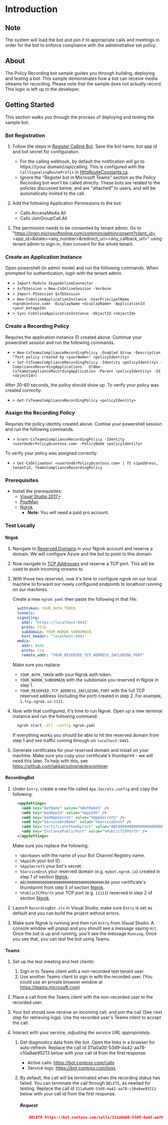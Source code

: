# Introduction

## Note

The system will load the bot and join it to appropriate calls and meetings in order for the bot to enforce compliance with the administrative set policy.

## About

The Policy Recording bot sample guides you through building, deploying and testing a bot. This sample demonstrates how a bot can receive media streams for recording. Please note that the sample does not actually record. This logic is left up to the developer.

## Getting Started

This section walks you through the process of deploying and testing the sample bot.

### Bot Registration

1. Follow the steps in [Register Calling Bot](https://microsoftgraph.github.io/microsoft-graph-comms-samples/docs/articles/calls/register-calling-bot.html). Save the bot name, bot app id and bot secret for configuration.
    * For the calling webhook, by default the notification will go to https://{your domain}/api/calling. This is configured with the `CallSignalingRoutePrefix` in [HttpRouteConstants.cs](https://github.com/microsoftgraph/microsoft-graph-comms-samples/blob/master/Samples/BetaSamples/LocalMediaSamples/PolicyRecordingBot/FrontEnd/Http/Controllers/HttpRouteConstants.cs).
    * Ignore the "Register bot in Microsoft Teams" section as the Policy Recording bot won't be called directly. These bots are related to the policies discussed below, and are "attached" to users, and will be automatically invited to the call.

1. Add the following Application Permissions to the bot:

    * Calls.AccessMedia.All
    * Calls.JoinGroupCall.All
   
1. The permission needs to be consented by tenant admin. Go to "https://login.microsoftonline.com/common/adminconsent?client_id=<app_id>&state=<any_number>&redirect_uri=<any_callback_url>" using tenant admin to sign-in, then consent for the whole tenant.

### Create an Application Instance

Open powershell (in admin mode) and run the following commands. When prompted for authentication, login with the tenant admin.
  * `> Import-Module SkypeOnlineConnector`
  * `> $sfbSession = New-CsOnlineSession -Verbose`
  * `> Import-PSSession $sfbSession`
  * `> New-CsOnlineApplicationInstance -UserPrincipalName <upn@contoso.com> -DisplayName <displayName> -ApplicationId <your_botappId>`
  * `> Sync-CsOnlineApplicationInstance -ObjectId <objectId>`

### Create a Recording Policy
Requires the application instance ID created above. Continue your powershell session and run the following commands.
  * `> New-CsTeamsComplianceRecordingPolicy -Enabled $true -Description "Test policy created by <yourName>" <policyIdentity>`
  * ```> Set-CsTeamsComplianceRecordingPolicy -Identity <policyIdentity> -ComplianceRecordingApplications ` @(New-CsTeamsComplianceRecordingApplication -Parent <policyIdentity> -Id <objectId>)```

After 30-60 seconds, the policy should show up. To verify your policy was created correctly:
  * `> Get-CsTeamsComplianceRecordingPolicy <policyIdentity>`

### Assign the Recording Policy
Requries the policy identity created above. Contine your powershell session and run the following commands.
  * `> Grant-CsTeamsComplianceRecordingPolicy -Identity <userUnderPolicy@contoso.com> -PolicyName <policyIdentity>`

To verify your policy was assigned correctly:
  * `> Get-CsOnlineUser <userUnderPolicy@contoso.com> | ft sipaddress, tenantid, TeamsComplianceRecordingPolicy`

### Prerequisites

* Install the prerequisites:
    * [Visual Studio 2017+](https://visualstudio.microsoft.com/downloads/)
    * [PostMan](https://chrome.google.com/webstore/detail/postman/fhbjgbiflinjbdggehcddcbncdddomop)
    * [Ngrok](https://ngrok.com/download)
      * **Note:** You will need a paid pro account.

### Test Locally

#### Nrgok

1. Navigate to [Reserved Domains](https://dashboard.ngrok.com/endpoints/domains) in your Ngrok account and reserve a domain. We will configure Azure and the bot to point to this domain.

2. Now navigate to [TCP Addresses](https://dashboard.ngrok.com/endpoints/tcp-addresses) and reserve a TCP port. This will be used to push incoming streams to.

3. With those two reserved, now it's time to configure ngrok on our local machine to forward our newly configured endpoints to localhost running on our machines.

    Create a new `ngrok.yaml` then paste the following in that file:

    ```yaml
      authtoken: YOUR_AUTH_TOKEN
      tunnels:
      signaling:
        addr: "https://localhost:9441"
        proto: http
        subdomain: YOUR_NGROK_SUBDOMAIN
        host_header: "localhost:9441"
      media: 
        addr: 8445
        proto: tcp
        remote_addr: "YOUR_RESERVED_TCP_ADDRESS_INCLUDING_PORT"

    ```

    Make sure you replace:

    * `YOUR_AUTH_TOKEN` with your Ngrok auth token.
    * `YOUR_NGROK_SUBDOMAIN` with the subdomain you reserved in Ngrok in step 1.
    * `YOUR_RESERVED_TCP_ADDRESS_INCLUDING_PORT` with the full TCP reserved address (including the port) created in step 2. For example, `1.tcp.ngrok.io:1111`.

4. Now with that configured, it's time to run Ngrok. Open up a new terminal instance and run the following command:

    ```cmd
      ngrok start -all -config ngrok.yaml
    ```

    If everything works you should be able to hit the reserved domain from step 1 and see traffic coming through on `localhost:9441`.

5. Generate certificates for your reserved domain and install on your machine. Make sure you copy your certificate's thumbprint - we will need this later. To help with this, see https://github.com/jakkaj/sslngrokdevcontiner.

#### RecordingBot

1. Under `Entry`, create a new file called `App.Secrets.config` and copy the following:

    ```xml
      <appSettings>
        <add key="BotName" value="%BotName%" />
        <add key="AadAppId" value="%AppId%" />
        <add key="AadAppSecret" value="%AppSecret%" />
        <add key="ServiceDnsName" value="%ServiceDns%" />
        <add key="CertificateThumbprint" value="ABC0000000000000000000000000000000000CBA" />
        <add key="InstancePublicPort" value="%PublicTCPPort%" />
      </appSettings>
    ```

    Make sure you replace the following:

    * `%BotName%` with the name of your Bot Channel Registry name.
    * `%AppId%` your bot ID.
    * `%AppSecret%` your bot's secret.
    * `%ServiceDns%` your reserved domain (e.g. `mybot.ngrok.io`) created in step 1 of section [Ngrok](#nrgok).
    * `ABC0000000000000000000000000000000000CBA` your certificate's thumbprint from step 5 of section [Ngrok](#nrgok).
    * `%PublicTCPPort%` your TCP port (e.g. `11111`) reserved in step 2 of section [Ngrok](#nrgok).

2. Launch `RecordingBot.sln` in Visual Studio, make sure `Entry` is set as default and you can build the project without errors.

3. Make sure Ngrok is running and then run `Entry` from Visual Studio. A console window will popup and you should see a message saying `Hit`. Once the bot is up and running, you'll see the message `Running`. Once you see that, you can test the bot using Teams.

#### Teams

1. Set up the test meeting and test clients:
   1. Sign in to Teams client with a non-recorded test tenant user.
   1. Use another Teams client to sign in with the recorded user. (You could use an private browser window at https://teams.microsoft.com)

1. Place a call from the Teams client with the non-recorded user to the recorded user.

1. Your bot should now receive an incoming call, and join the call (See next step for retrieving logs). Use the recorded user's Teams client to accept the call.

1. Interact with your service, _adjusting the service URL appropriately_.
    1. Get diagnostics data from the bot. Open the links in a browser for auto-refresh. Replace the call id 311a0a00-53d9-4a42-aa78-c10a9ae95213 below with your call id from the first response.
       * Active calls: https://bot.contoso.com/calls
       * Service logs: https://bot.contoso.com/logs

    1. By default, the call will be terminated when the recording status has failed. You can terminate the call through `DELETE`, as needed for testing. Replace the call id `311a0a00-53d9-4a42-aa78-c10a9ae95213` below with your call id from the first response.

        ##### Request
        ```json
            DELETE https://bot.contoso.com/calls/311a0a00-53d9-4a42-aa78-c10a9ae95213
        ```
